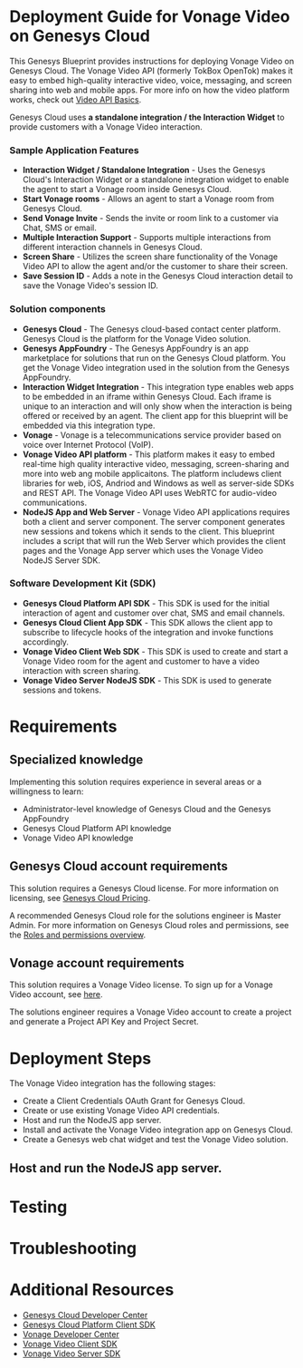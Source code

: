 # Deployment Guide for Vonage Video on Genesys Cloud
This Genesys Blueprint provides instructions for deploying Vonage Video on Genesys Cloud. The Vonage Video API (formerly TokBox OpenTok) makes it easy to embed high-quality interactive video, voice, messaging, and screen sharing into web and mobile apps. For more info on how the video platform works, check out [Video API Basics](https://tokbox.com/developer/guides/basics/).

Genesys Cloud uses **a standalone integration / the Interaction Widget** to provide customers with a Vonage Video interaction.

### Sample Application Features

* **Interaction Widget / Standalone Integration** - Uses the Genesys Cloud's Interaction Widget or a standalone integration widget to enable the agent to start a Vonage room inside Genesys Cloud.
* **Start Vonage rooms** - Allows an agent to start a Vonage room from Genesys Cloud.
* **Send Vonage Invite** - Sends the invite or room link to a customer via Chat, SMS or email.
* **Multiple Interaction Support** - Supports multiple interactions from different interaction channels in Genesys Cloud.
* **Screen Share** - Utilizes the screen share functionality of the Vonage Video API to allow the agent and/or the customer to share their screen.
* **Save Session ID** - Adds a note in the Genesys Cloud interaction detail to save the Vonage Video's session ID.

### Solution components

* **Genesys Cloud** - The Genesys cloud-based contact center platform. Genesys Cloud is the platform for the Vonage Video solution.
* **Genesys AppFoundry** - The Genesys AppFoundry is an app marketplace for solutions that run on the Genesys Cloud platform. You get the Vonage Video integration used in the solution from the Genesys AppFoundry.
* **Interaction Widget Integration** - This integration type enables web apps to be embedded in an iframe within Genesys Cloud. Each iframe is unique to an interaction and will only show when the interaction is being offered or received by an agent. The client app for this blueprint will be embedded via this integration type.
* **Vonage** - Vonage is a telecommunications service provider based on voice over Internet Protocol (VoIP).
* **Vonage Video API platform** - This platform makes it easy to embed real-time high quality interactive video, messaging, screen-sharing and more into web ang mobile applicaitons. The platform includews client libraries for web, iOS, Andriod and Windows as well as server-side SDKs and REST API. The Vonage Video API uses WebRTC for audio-video communications.
* **NodeJS App and Web Server** - Vonage Video API applications requires both a client and server component. The server component generates new sessions and tokens which it sends to the client. This blueprint includes a script that will run the Web Server which provides the client pages and the Vonage App server which uses the Vonage Video NodeJS Server SDK.

### Software Development Kit (SDK)

* **Genesys Cloud Platform API SDK** - This SDK is used for the initial interaction of agent and customer over chat, SMS and email channels.
* **Genesys Cloud Client App SDK** - This SDK allows the client app to subscribe to lifecycle hooks of the integration and invoke functions accordingly.
* **Vonage Video Client Web SDK** - This SDK is used to create and start a Vonage Video room for the agent and customer to have a video interaction with screen sharing.
* **Vonage Video Server NodeJS SDK** - This SDK is used to generate sessions and tokens.

# Requirements

## Specialized knowledge

Implementing this solution requires experience in several areas or a willingness to learn:

* Administrator-level knowledge of Genesys Cloud and the Genesys AppFoundry
* Genesys Cloud Platform API knowledge
* Vonage Video API knowledge

## Genesys Cloud account requirements
This solution requires a Genesys Cloud license. For more information on licensing, see [Genesys Cloud Pricing](https://www.genesys.com/pricing "Opens the pricing article").

A recommended Genesys Cloud role for the solutions engineer is Master Admin. For more information on Genesys Cloud roles and permissions, see the [Roles and permissions overview](https://help.mypurecloud.com/?p=24360 "Opens the Roles and permissions overview article").

## Vonage account requirements
This solution requires a Vonage Video license. To sign up for a Vonage Video account, see [here](https://tokbox.com/account/user/signup?icid=tryitfree_comm-apis_tokboxfreetrialsignup_nav).

The solutions engineer requires a Vonage Video account to create a project and generate a Project API Key and Project Secret.

# Deployment Steps

The Vonage Video integration has the following stages:

* Create a Client Credentials OAuth Grant for Genesys Cloud.
* Create or use existing Vonage Video API credentials.
* Host and run the NodeJS app server.
* Install and activate the Vonage Video integration app on Genesys Cloud.
* Create a Genesys web chat widget and test the Vonage Video solution.

## Host and run the NodeJS app server.

# Testing

# Troubleshooting

# Additional Resources
* [Genesys Cloud Developer Center](https://developer.mypurecloud.com/)
* [Genesys Cloud Platform Client SDK](https://developer.mypurecloud.com/api/rest/client-libraries/)
* [Vonage Developer Center](https://www.vonage.com.ph/developer-center/?icmp=mainnav_developercenter_novalue)
* [Vonage Video Client SDK](https://tokbox.com/developer/sdks/js/)
* [Vonage Video Server SDK](https://tokbox.com/developer/sdks/server/)
